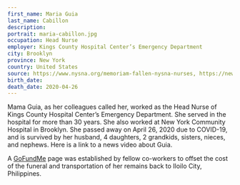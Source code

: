 ```yaml
---
first_name: Maria Guia
last_name: Cabillon
description: 
portrait: maria-cabillon.jpg
occupation: Head Nurse
employer: Kings County Hospital Center’s Emergency Department
city: Brooklyn
province: New York
country: United States
source: https://www.nysna.org/memoriam-fallen-nysna-nurses, https://newyork.cbslocal.com/2020/04/28/coronavirus-memoriam-albaner-cherenfant-and-maria-guia-cabillon/
birth_date: 
death_date: 2020-04-26
---
```


Mama Guia, as her colleagues called her, worked as the Head Nurse of Kings County Hospital Center’s Emergency Department. She served in the hospital for more than 30 years. She also worked at New York Community Hospital in Brooklyn. She passed away on April 26, 2020 due to COVID-19, and is survived by her husband, 4 daughters, 2 grandkids, sisters, nieces, and nephews. Here is a link to a news video about Guia.

A [GoFundMe](https://www.gofundme.com/f/for-mama-gui-kch-ed-matriarch) page was established by fellow co-workers to offset the cost of the funeral and transportation of her remains back to Iloilo City, Philippines.